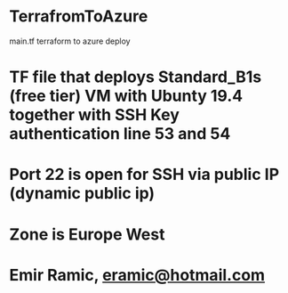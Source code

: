 # TerrafromToAzure
main.tf terraform to azure deploy

# TF file that deploys 	Standard_B1s (free tier) VM with Ubunty 19.4 together with SSH Key authentication line 53 and 54
# Port 22 is open for SSH via public IP (dynamic public ip)
# Zone is Europe West
# Emir Ramic, eramic@hotmail.com
